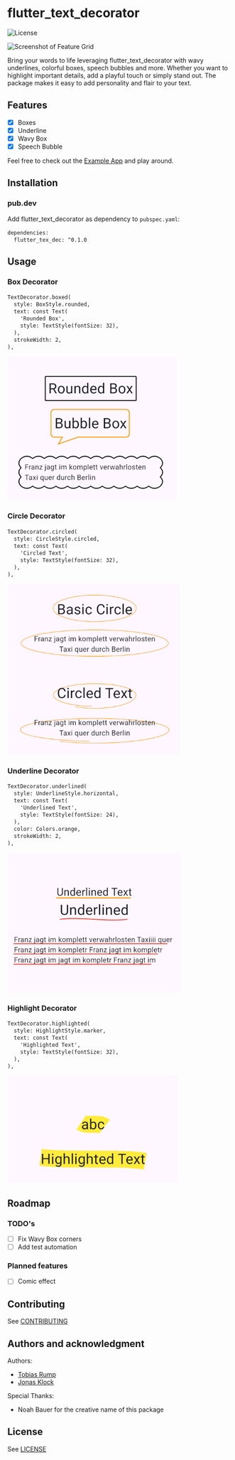 # flutter_text_decorator

![License](https://img.shields.io/github/license/EXXETA/flutter_tex_dec)
<!-- ![Release](https://img.shields.io/github/release/EXXETA/flutter_tex_dec) -->
<!-- [![pub package](https://img.shields.io/pub/v/flutter_tex_dec)](https://pub.dev/packages/flutter_tex_dec) -->

![Screenshot of Feature Grid](./documentation/img/overview.png)

Bring your words to life leveraging flutter_text_decorator with wavy underlines, colorful boxes, speech bubbles and more. Whether you want to highlight important details, add a playful touch or simply stand out. The package makes it easy to add personality and flair to your text.

## Features

- [x] Boxes
- [x] Underline
- [x] Wavy Box
- [x] Speech Bubble

Feel free to check out the [Example App](./example) and play around.

## Installation

### pub.dev

Add flutter_text_decorator as dependency to `pubspec.yaml`:

```
dependencies:
  flutter_tex_dec: ^0.1.0
```

## Usage

### Box Decorator

```
TextDecorator.boxed(
  style: BoxStyle.rounded,
  text: const Text(
    'Rounded Box',
    style: TextStyle(fontSize: 32),
  ),
  strokeWidth: 2,
),
```

![Box Decorator Example](./documentation/img/box.png)

### Circle Decorator

```
TextDecorator.circled(
  style: CircleStyle.circled,
  text: const Text(
    'Circled Text',
    style: TextStyle(fontSize: 32),
  ),
),
```

![Circle Decorator Example](./documentation/img/circle.png)

### Underline Decorator

```
TextDecorator.underlined(
  style: UnderlineStyle.horizontal,
  text: const Text(
    'Underlined Text',
    style: TextStyle(fontSize: 24),
  ),
  color: Colors.orange,
  strokeWidth: 2,
),
```

![Underline Decorator Example](./documentation/img/underline.png)

### Highlight Decorator

```
TextDecorator.highlighted(
  style: HighlightStyle.marker,
  text: const Text(
    'Highlighted Text',
    style: TextStyle(fontSize: 32),
  ),
),
```

![Underline Decorator Example](./documentation/img/highlight.png)

## Roadmap

### TODO's

- [ ] Fix Wavy Box corners
- [ ] Add test automation

### Planned features

- [ ] Comic effect

## Contributing

See [CONTRIBUTING](./CONTRIBUTING.md)

## Authors and acknowledgment

Authors:

- [Tobias Rump](https://github.com/TobiasRump)
- [Jonas Klock](https://github.com/jay-k98)

Special Thanks:

- Noah Bauer for the creative name of this package

## License

See [LICENSE](./LICENSE)
